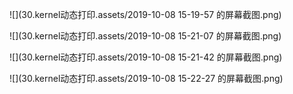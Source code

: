 ![](30.kernel动态打印.assets/2019-10-08 15-19-57 的屏幕截图.png)

![](30.kernel动态打印.assets/2019-10-08 15-21-07 的屏幕截图.png)

![](30.kernel动态打印.assets/2019-10-08 15-21-42 的屏幕截图.png)

![](30.kernel动态打印.assets/2019-10-08 15-22-27 的屏幕截图.png)


